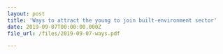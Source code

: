 ```yaml
---
layout: post
title: 'Ways to attract the young to join built-environment sector'
date: 2019-09-07T00:00:00.000Z
file_url: /files/2019-09-07-ways.pdf

---
```


